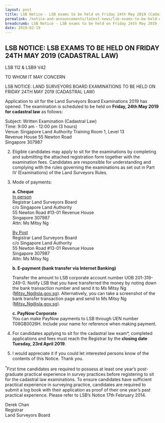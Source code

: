 ```yaml
---
layout: post
title: LSB Notice - LSB exams to be held on Friday 24th May 2019 (Cadastral Law)
permalink: /notice-and-announcements/latest-news/lsb-exams-to-be-held-on-friday-24th-may-2019-cadastral-law/
breadcrumb: LSB Notice - LSB exams to be held on Friday 24th May 2019 (Cadastral Law)
date: 2019-02-19
---
```


LSB NOTICE: LSB EXAMS TO BE HELD ON FRIDAY 24TH MAY 2019 (CADASTRAL LAW)
---

LSB 112 & LSB9 V42

TO WHOM IT MAY CONCERN
 
LSB NOTICE: LAND SURVEYORS BOARD EXAMINATIONS TO BE HELD ON FRIDAY 24TH MAY 2019 (CADASTRAL LAW)

Application to sit for the Land Surveyors Board Examinations 2019 has opened. The examination is scheduled to be held on **Friday, 24th May 2019 for cadastral law** as follows:<br>

Subject: Written Examination (Cadastral Law)<br>
Time: 9:00 am - 12:00 pm (3 hours)<br>
Venue: Singapore Land Authority Training Room 1, Level 13<br>
Revenue House 55 Newton Road<br>
Singapore 307987<br>

2. Eligible candidates may apply to sit for the examinations by completing and submitting the attached registration form together with the examination fees. Candidates are responsible for understanding and complying with the rules governing the examinations as set out in Part IV (Examinations) of the Land Surveyors Rules.<br>

3. Mode of payments:<br>

   **a. Cheque**<br>
   <u>In person</u><br>
   Registrar Land Surveyors Board<br>
   c/o Singapore Land Authority<br>
   55 Newton Road #13-01 Revenue House<br>
   Singapore 307987<br>
   Attn: Ms Mitsy Ng<br>
   
   <u>By Post</u><br>
   Registrar Land Surveyors Board<br>
   c/o Singapore Land Authority<br>
   55 Newton Road #13-01 Revenue House<br>
   Singapore 307987<br>
   Attn: Ms Mitsy Ng<br>

   **b. E-payment (bank transfer via Internet Banking)**
   
   Transfer the amount to LSB corporate account number UOB 201-319-249-0. Notify LSB that you have transferred the money by noting down the bank transaction number and send it to Ms Mitsy Ng (<Mitsy_Ng@sla.gov.sg>). Alternatively, you can take a screenshot of the bank transfer transaction page and send to Ms Mitsy Ng (<Mitsy_Ng@sla.gov.sg>).<br>

   **c. PayNow Corporate**<br>
   You can make PayNow payments to LSB through UEN number T08GB0026H. Include your name for reference when making payment.<br>

4. For candidates applying to sit for the cadastral law exam*, completed applications and fees must reach the Registrar by the **closing date Tuesday, 23rd April 2019**.<br>

5. I would appreciate it if you could let interested persons know of the contents of this Notice. Thank you.

<sup>*</sup>First time candidates are required to possess at least one year’s post-graduate practical experience in survey practices before registering to sit for the cadastral law examinations. To ensure candidates have sufficient practical experience in surveying practice, candidates are required to submit a log book with their application as proof of their one year’s past practical experience. Please refer to LSB’s Notice 17th February 2014.<br>

Derek Chan<br>
Registrar<br>
Land Surveyors Board  
